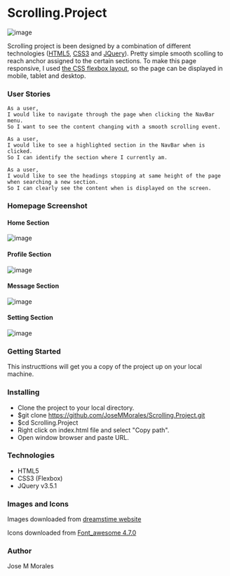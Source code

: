 # Scrolling.Project 
![image](https://user-images.githubusercontent.com/43299285/92776983-0dcbd300-f3a0-11ea-8f6e-2ee863ac6e95.png)

Scrolling project is been designed by a combination of different technologies (<a href="https://www.w3schools.com/html/">HTML5</a>, <a href="https://developer.mozilla.org/en-US/docs/Archive/CSS3">CSS3</a> and <a href="https://jquery.com/">JQuery</a>). Pretty simple smooth scolling to reach anchor assigned to the certain sections. To make this page responsive, I used  <a href="https://www.w3schools.com/css/css3_flexbox.asp">the CSS flexbox layout</a>, so the page can be displayed in mobile, tablet and desktop. 

### **User Stories**
```
As a user,
I would like to navigate through the page when clicking the NavBar menu.
So I want to see the content changing with a smooth scrolling event.

As a user,
I would like to see a highlighted section in the NavBar when is clicked.
So I can identify the section where I currently am.

As a user,
I would like to see the headings stopping at same height of the page when searching a new section.
So I can clearly see the content when is displayed on the screen.

```

### **Homepage Screenshot**

#### **Home Section**
![image](https://user-images.githubusercontent.com/43299285/92769457-46b47980-f399-11ea-84d0-b538e33644bb.png)

#### **Profile Section**

![image](https://user-images.githubusercontent.com/43299285/92769727-9004c900-f399-11ea-90bd-060c454ee4a0.png)

#### **Message Section**

![image](https://user-images.githubusercontent.com/43299285/92769947-bd517700-f399-11ea-903e-23c7846a1987.png)

#### **Setting Section**

![image](https://user-images.githubusercontent.com/43299285/92770095-e40fad80-f399-11ea-98e3-11d00dd046e5.png)

### **Getting Started**

This instructtions will get you a copy of the project up on your local machine.

### Installing

* Clone the project to your local directory.
* $git clone https://github.com/JoseMMorales/Scrolling.Project.git
* $cd Scrolling.Project
* Right click on index.html file and select "Copy path".
* Open window browser and paste URL.

### **Technologies**

* HTML5 
* CSS3 (Flexbox)
* JQuery v3.5.1

### **Images and Icons**

Images downloaded from <a href="https://www.dreamstime.com/">dreamstime website</a>

Icons downloaded from <a href="https://fontawesome.com/v4.7.0/">Font_awesome 4.7.0</a>

### **Author**

Jose M Morales